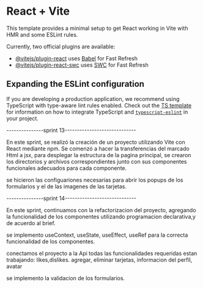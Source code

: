 # React + Vite

This template provides a minimal setup to get React working in Vite with HMR and some ESLint rules.

Currently, two official plugins are available:

- [@vitejs/plugin-react](https://github.com/vitejs/vite-plugin-react/blob/main/packages/plugin-react) uses [Babel](https://babeljs.io/) for Fast Refresh
- [@vitejs/plugin-react-swc](https://github.com/vitejs/vite-plugin-react/blob/main/packages/plugin-react-swc) uses [SWC](https://swc.rs/) for Fast Refresh

## Expanding the ESLint configuration

If you are developing a production application, we recommend using TypeScript with type-aware lint rules enabled. Check out the [TS template](https://github.com/vitejs/vite/tree/main/packages/create-vite/template-react-ts) for information on how to integrate TypeScript and [`typescript-eslint`](https://typescript-eslint.io) in your project.

---------------sprint 13-----------------------------

En este sprint, se realizó la creación de un proyecto utilizando Vite con React mediante npm.
Se comenzó a hacer la transferencias del marcado Html a jsx, para desplegar la estructura de la pagina principal,
se crearon los directorios y archivos correspondientes junto con sus componentes funcionales adecuados para cada componente.

se hicieron las configuariones necesarias para abrir los popups de los formularios y el de las imagenes de las tarjetas.

---------------sprint 14-----------------------------

En este sprint, continuamos con la refactorizacion del proyecto, agregando la funcionalidad de los componentes utilizando programacion declarativa,y de acuerdo al brief.

se implemento useContext, useState, useEffect, useRef para la correcta funcionalidad de los componentes.

conectamos el proyecto a la Api todas las funcionalidades requeridas estan trabajando: likes,dislikes. agregar, eliminar tarjetas, informacion del perfil, avatar

se implemento la validacion de los formularios.
